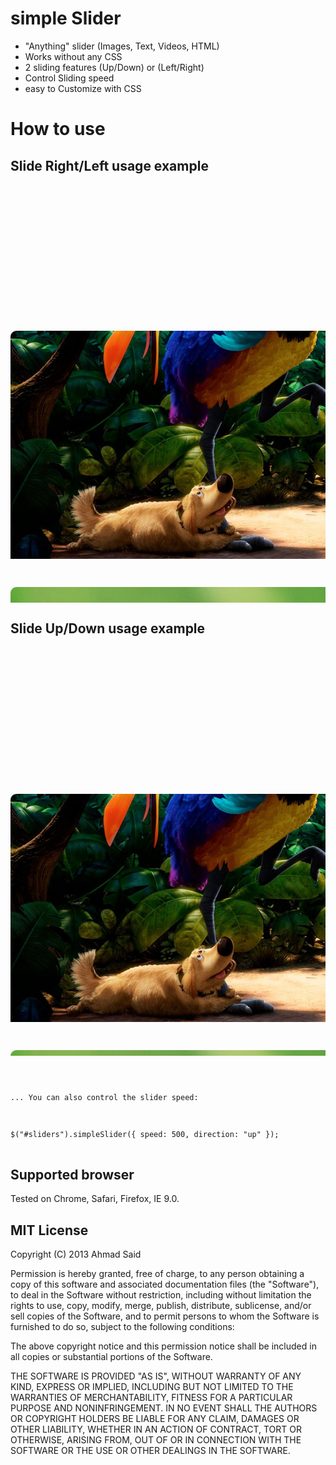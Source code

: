 simple Slider
============

- "Anything" slider (Images, Text, Videos, HTML)
- Works without any CSS
- 2 sliding features (Up/Down) or (Left/Right)
- Control Sliding speed
- easy to Customize with CSS

How to use
============

Slide Right/Left usage example
-------
<pre><code>
<!DOCTYPE html>
<html>
<head>
  <script type='text/javascript' src='http://code.jquery.com/jquery-1.9.1.js'></script>
  <script type='text/javascript' src='js/jquery.simpleslider.js'></script>
</head>

<body>
  <div id="sliders" style="width:1024px; height:365px;">
      <div class="slide"> <img src="images/1.jpg"/> </div>
      <div class="slide"> <img src="images/2.jpg"/> </div>
      <div class="slide"> <img src="images/3.jpg"/> </div> 
</div>

  <script type='text/javascript'>
    $("#sliders").simpleSlider();
  </script>

</body>
</html>
</code>
</pre>

Slide Up/Down usage example
-------
<pre><code>
<!DOCTYPE html>
<html>
<head>
  <script type='text/javascript' src='http://code.jquery.com/jquery-1.9.1.js'></script>
  <script type='text/javascript' src='js/jquery.simpleslider.js'></script>
</head>

<body>
  <div id="sliders" style="width:1024px; height:365px;">
      <div class="slide"> <img src="images/1.jpg"/> </div>
      <div class="slide"> <img src="images/2.jpg"/> </div>
      <div class="slide"> <img src="images/3.jpg"/> </div> 
</div>

  <script type='text/javascript'>
    $("#sliders").simpleSlider({ direction: "up" });
  </script>

</body>
</html>
</pre>

... You can also control the slider speed:
<pre>
$("#sliders").simpleSlider({ speed: 500, direction: "up" });
</code>
</pre>

Supported browser
-------

Tested on Chrome, Safari, Firefox, IE 9.0.

MIT License
-------

Copyright (C) 2013 Ahmad Said

Permission is hereby granted, free of charge, to any person obtaining a copy of
this software and associated documentation files (the "Software"), to deal in
the Software without restriction, including without limitation the rights to
use, copy, modify, merge, publish, distribute, sublicense, and/or sell copies of
 the Software, and to permit persons to whom the Software is furnished to do so,
subject to the following conditions:

The above copyright notice and this permission notice shall be included in all
copies or substantial portions of the Software.

THE SOFTWARE IS PROVIDED "AS IS", WITHOUT WARRANTY OF ANY KIND, EXPRESS OR
IMPLIED, INCLUDING BUT NOT LIMITED TO THE WARRANTIES OF MERCHANTABILITY, FITNESS
FOR A PARTICULAR PURPOSE AND NONINFRINGEMENT. IN NO EVENT SHALL THE AUTHORS OR
COPYRIGHT HOLDERS BE LIABLE FOR ANY CLAIM, DAMAGES OR OTHER LIABILITY, WHETHER
IN AN ACTION OF CONTRACT, TORT OR OTHERWISE, ARISING FROM, OUT OF OR IN
CONNECTION WITH THE SOFTWARE OR THE USE OR OTHER DEALINGS IN THE SOFTWARE.
